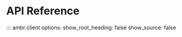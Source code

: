 # API Reference

::: ambr.client
    options:
      show_root_heading: false
      show_source: false
